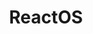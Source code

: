 ---
description: |
  ReactOS is a modern open source operating system based on the Windows XP/2003 design.
  It was written from scratch with the goal of full compatibility with Windows applications and drivers, as well as a similar user interface so that most users can find their way around immediately.
  The source code for the entire system is freely available under either the GNU GPL, BSD or similar license.<br>
  <br>
  ReactOS's unique ability to use applications and drivers developed for Windows makes it the open source operating system with the broadest hardware and software support.
  In addition, it is based on the design of the NT kernel, which makes it scalable, portable and performant.
  In addition to the well-known Win32 support, this also enables other subsystems, for example POSIX, or the DOS/Win16 VDM, which is already under development.
layout: stand
logo: stands/reactos/logo.png
new_this_year: |
  <p>A lot of work has been done in both kernel and user mode parts of ReactOS.</p>

  <p>User mode changes:
  <ul>
    <li>Filesystem notifications in shell</li>
    <li>Many small UI polishing changes, like autocomplete text fields, "size on disk" label for file properties dialog</li>
    <li>More work towards forward compatibility with recent Windows apps</li>
    <li>ReactOS Applications manager (Rapps) enchancement (one of our GSoC projects):<br>
    Support for displaying screenshots, visual changes, command-line scripting improvements</li>
  </ul>
  </p>

  <p>The most notable kernel changes are:
  <ul>
    <li>new storage stack, derived from open source Microsoft drivers.<br>
    Offers compatibility with vendor-provided storage drivers, and other software,<br>
    GPT partitions support, SSD special commands, blu-ray drives and more</li>
    <li>Compatibility improvements in Cache Controller subsystem and Memory Manager.<br>
    Support for filesystem drivers for Windows improved a lot,<br>
    now "ntfs.sys" driver from Windows almost works and FAT driver works without issues</li>
    <li>Plug and Play manager improvements, for better 3rd party driver support</li>
    <li>amd64 support progress, now it boots to the desktop</li>
    <li>original Xbox port improved, and NEC PC-98 port started</li>
  </ul>
  </p>
showcase: |
  <p>We are a one of a kind project aiming to recreate Windows&nbsp;NT from ground up, cleanly and legally.
  All code is freely available for anyone to tinker with.</p>
  <p>We will show on our stand what was and is possible with our quite limited manpower
  and give a little insight to what can happen when a few developers are getting paid for a few months,
  how much the whole project can improve just by support on paid work base for a short time period.</p>
  <p>Of course we can and will try to answer all questions our visitors have regarding the project,
  the current status and what we will expect to happen soon.
  We have still some big improvements left to come soon and plan to show some of these live in a preview.</p>
  <p>We will show working real hardware, real Windows applications running and all with real Windows 3rd party closed source drivers being used.
  All on a FOSS Windows like system.</p>
themes:
- Operating systems
title: ReactOS
website: https://reactos.org/
show_on_overview: true
chatroom: reactos
---